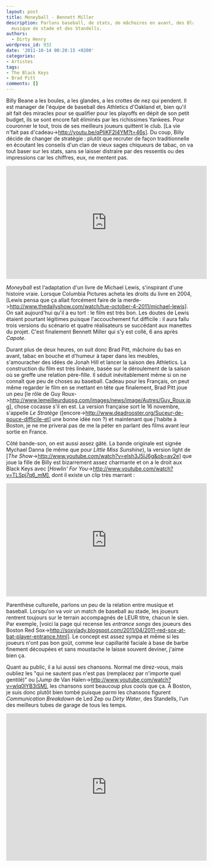 ```yaml
---
layout: post
title: Moneyball - Bennett Miller
description: Parlons baseball, de stats, de mâchoires en avant, des Black Keys, de
  musique de stade et des Standells.
authors:
  - Dirty Henry
wordpress_id: 932
date: '2011-10-14 00:20:15 +0200'
categories:
- Artistes
tags:
- The Black Keys
- Brad Pitt
comments: []
---
```

Billy Beane a les boules, a les glandes, a les crottes de nez qui pendent. Il est manager de l'équipe de baseball des Athletics d'Oakland et, bien qu'il ait fait des miracles pour se qualifier pour les playoffs en dépit de son petit budget, ils se sont encore fait éliminés par les richissimes Yankees. Pour couronner le tout, trois de ses meilleurs joueurs quittent le club. [La vie n'fait pas d'cadeau->http://youtu.be/qPIiKF2I4YM?t=46s]. Du coup, Billy décide de changer de stratégie : plutôt que recruter de façon traditionnelle en écoutant les conseils d'un clan de vieux sages chiqueurs de tabac, on va tout baser sur les stats, sans se laisser distraire par des ressentis ou des impressions car les chiffres, eux, ne mentent pas.

<iframe width="540" height="304" src="http://www.youtube.com/embed/AiAHlZVgXjk" frameborder="0" allowfullscreen></iframe>

*Moneyball* est l'adaptation d'un livre de Michael Lewis, s'inspirant d'une histoire vraie. Lorsque Columbia Pictures acheta les droits du livre en 2004, [Lewis pensa que ça allait forcément faire de la merde->http://www.thedailyshow.com/watch/tue-october-4-2011/michael-lewis]. On sait aujourd'hui qu'il a eu tort : le film est très bon. Les doutes de Lewis étaient pourtant légitimes puisque l'accouchement fut difficile : il aura fallu trois versions du scénario et quatre réalisateurs se succédant aux manettes du projet. C'est finalement Bennett Miller qui s'y est collé, 6 ans après *Capote*.

Durant plus de deux heures, on suit donc Brad Pitt, mâchoire du bas en avant, tabac en bouche et d'humeur à taper dans les meubles, s'amouracher des idées de Jonah Hill et lancer la saison des Athletics. La construction du film est très linéaire, basée sur le déroulement de la saison où se greffe une relation père-fille. Il séduit inévitablement même si on ne connaît que peu de choses au baseball. Cadeau pour les Français, on peut même regarder le film en se mettant en tête que finalement, Brad Pitt joue un peu [le rôle de Guy Roux->http://www.lemeilleurdupsg.com/images/news/image/Autres/Guy_Roux.jpg], chose cocasse s'il en est. La version française sort le 16 novembre, s'appelle *Le Stratège* ([encore->http://www.deadrooster.org/Suceur-de-pouce-difficile-et] une bonne idée non ?) et maintenant que j'habite à Boston, je ne me priverai pas de me la péter en parlant des films avant leur sortie en France.

Côté bande-son, on est aussi assez gâté. La bande originale est signée Mychael Danna (le même que pour *Little Miss Sunshine*), la version light de [*The Show*->http://www.youtube.com/watch?v=elsh3J5lJ6g&ob=av2e] que joue la fille de Billy est bizarrement assez charmante et on a le droit aux Black Keys avec [*Howlin' For You*->http://www.youtube.com/watch?v=TLSpj7q6_mM], dont il existe un clip très marrant : 

<iframe width="540" height="304" src="http://www.youtube.com/embed/TLSpj7q6_mM" frameborder="0" allowfullscreen></iframe>

Parenthèse culturelle, parlons un peu de la relation entre musique et baseball. Lorsqu'on va voir un match de baseball au stade, les joueurs rentrent toujours sur le terrain accompagnés de LEUR titre, chacun le sien. Par exemple, [voici la page qui recense les *entrance songs* des joueurs des Boston Red Sox->http://soxylady.blogspot.com/2011/04/2011-red-sox-at-bat-player-entrance.html]. Le concept est assez sympa et même si les joueurs n'ont pas bon goût, comme leur capillarité faciale à base de barbe finement découpées et sans moustache le laisse souvent deviner, j'aime bien ça.

Quant au public, il a lui aussi ses chansons. Normal me direz-vous, mais oubliez les "qui ne sautent pas n'est pas (remplacez par n'importe quel gentilé)" ou [*Jump* de Van Halen->http://www.youtube.com/watch?v=wlq0lYB3iSM], les chansons sont beaucoup plus cools que ça. À Boston, je suis donc plutôt bien tombé puisque parmi les chansons figurent *Communication Breakdown* de Led Zep ou *Dirty Water*, des Standells, l'un des meilleurs tubes de garage de tous les temps.

<iframe width="540" height="396" src="http://www.youtube.com/embed/5apEctKwiD8" frameborder="0" allowfullscreen></iframe>
